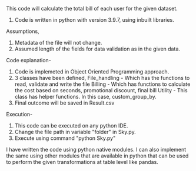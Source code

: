 This code will calculate the total bill of each user for the given dataset.
1. Code is written in python with version 3.9.7, using inbuilt libraries.

Assumptions,
1. Metadata of the file will not change.
2. Assumed length of the fields for data validation as in the given data.

Code explanation-
1. Code is implemeted in Object Oriented Programming approach.
2. 3 classes have been defined,
    File_handling - Which has the functions to read, validate and write the file
    Billing - Which has functions to calculate the cost based on seconds, promotional discount, final bill
    Utility - This class has helper functions. In this case, custom_group_by.
3. Final outcome will be saved in Result.csv

Execution-
1. This code can be executed on any python IDE.
2. Change the file path in variable "folder" in Sky.py.
3. Execute using command "python Sky.py"

I have written the code using python native modules. I can also implement the same using other modules that are available in python that can be used to perform the given transformations at table level like pandas.
